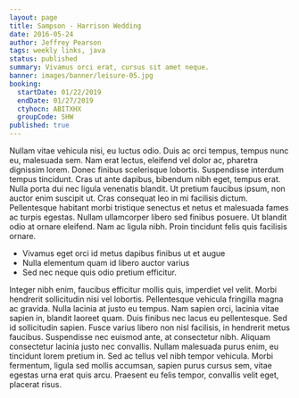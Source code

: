```yaml
---
layout: page
title: Sampson - Harrison Wedding
date: 2016-05-24
author: Jeffrey Pearson
tags: weekly links, java
status: published
summary: Vivamus orci erat, cursus sit amet neque.
banner: images/banner/leisure-05.jpg
booking:
  startDate: 01/22/2019
  endDate: 01/27/2019
  ctyhocn: ABITXHX
  groupCode: SHW
published: true
---
```

Nullam vitae vehicula nisi, eu luctus odio. Duis ac orci tempus, tempus nunc eu, malesuada sem. Nam erat lectus, eleifend vel dolor ac, pharetra dignissim lorem. Donec finibus scelerisque lobortis. Suspendisse interdum tempus tincidunt. Cras ut ante dapibus, bibendum nibh eget, tempus erat. Nulla porta dui nec ligula venenatis blandit. Ut pretium faucibus ipsum, non auctor enim suscipit ut. Cras consequat leo in mi facilisis dictum. Pellentesque habitant morbi tristique senectus et netus et malesuada fames ac turpis egestas. Nullam ullamcorper libero sed finibus posuere. Ut blandit odio at ornare eleifend. Nam ac ligula nibh. Proin tincidunt felis quis facilisis ornare.

* Vivamus eget orci id metus dapibus finibus ut et augue
* Nulla elementum quam id libero auctor varius
* Sed nec neque quis odio pretium efficitur.

Integer nibh enim, faucibus efficitur mollis quis, imperdiet vel velit. Morbi hendrerit sollicitudin nisi vel lobortis. Pellentesque vehicula fringilla magna ac gravida. Nulla lacinia at justo eu tempus. Nam sapien orci, lacinia vitae sapien in, blandit laoreet quam. Duis finibus nec lacus eu pellentesque. Sed id sollicitudin sapien. Fusce varius libero non nisl facilisis, in hendrerit metus faucibus. Suspendisse nec euismod ante, at consectetur nibh. Aliquam consectetur lacinia justo nec convallis. Nullam malesuada purus enim, eu tincidunt lorem pretium in. Sed ac tellus vel nibh tempor vehicula. Morbi fermentum, ligula sed mollis accumsan, sapien purus cursus sem, vitae egestas urna erat quis arcu. Praesent eu felis tempor, convallis velit eget, placerat risus.
